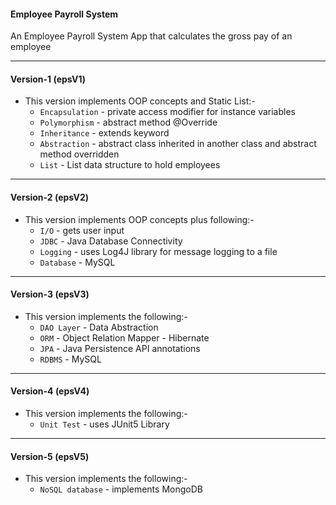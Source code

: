 #### Employee Payroll System 
An Employee Payroll System App that calculates the gross pay of an employee
<hr>

#### Version-1 (epsV1) 

- This version implements OOP concepts and Static List:-
	- ``Encapsulation`` - private access modifier for instance variables <br>
	- ``Polymorphism`` - abstract method @Override <br>
	- ``Inheritance`` - extends keyword <br>
	- ``Abstraction`` - abstract class inherited in another class and abstract method overridden <br>
	- ``List`` - List data structure to hold employees
	
<hr>	

#### Version-2 (epsV2) 

- This version implements OOP concepts plus following:- 
	- ``I/O`` - gets user input <br>
	- ``JDBC`` - Java Database Connectivity <br>
	- ``Logging`` - uses Log4J library for message logging to a file <br>
	- ``Database`` - MySQL
	
<hr>

#### Version-3 (epsV3) 

- This version implements the following:- 
	- ``DAO Layer`` - Data Abstraction <br>
	- ``ORM`` - Object Relation Mapper - Hibernate <br>
	- ``JPA`` - Java Persistence API annotations<br>
	- ``RDBMS`` - MySQL
	

<hr>

#### Version-4 (epsV4) 

- This version implements the following:- 
	- ``Unit Test`` - uses JUnit5 Library <br>
	
<hr>

#### Version-5 (epsV5) 

- This version implements the following:- 
	- ``NoSQL database`` - implements MongoDB <br>